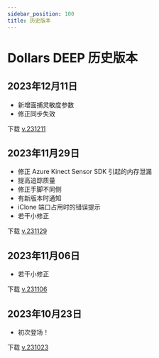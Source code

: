 ```yaml
---
sidebar_position: 100
title: 历史版本
---	
```


# Dollars DEEP 历史版本

## 2023年12月11日
- 新增面捕灵敏度参数
- 修正同步失效

下载 [v.231211](https://kilimanjaro.sunnyview.tech/Dollars_DEEP_231211.zip)

## 2023年11月29日
- 修正 Azure Kinect Sensor SDK 引起的内存泄漏
- 提高追踪质量
- 修正手脚不同侧
- 有新版本时通知
- iClone 端口占用时的错误提示
- 若干小修正

下载 [v.231129](https://kilimanjaro.sunnyview.tech/Dollars_DEEP_231129_2.zip)

## 2023年11月06日
- 若干小修正

下载 [v.231106](https://kilimanjaro.sunnyview.tech/Dollars_DEEP_231106.zip)


## 2023年10月23日
- 初次登场！

下载 [v.231023](https://kilimanjaro.sunnyview.tech/Dollars_DEEP_231023.zip)
